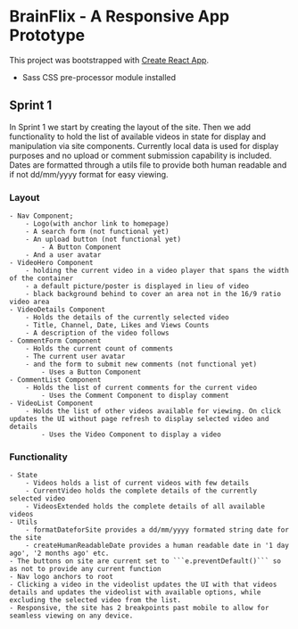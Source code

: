 # BrainFlix - A Responsive App Prototype 

This project was bootstrapped with [Create React App](https://github.com/facebook/create-react-app).
- Sass CSS pre-processor module installed

## Sprint 1

In Sprint 1 we start by creating the layout of the site. Then we add functionality to hold the list of available videos in state for display and manipulation via site components. Currently local data is used for display purposes and no upload or comment submission capability is included. Dates are formatted through a utils file to provide both human readable and if not dd/mm/yyyy format for easy viewing.

### Layout
    - Nav Component;
        - Logo(with anchor link to homepage)
        - A search form (not functional yet)
        - An upload button (not functional yet)
            - A Button Component
        - And a user avatar
    - VideoHero Component
        - holding the current video in a video player that spans the width of the container
        - a default picture/poster is displayed in lieu of video
        - black background behind to cover an area not in the 16/9 ratio video area
    - VideoDetails Component
        - Holds the details of the currently selected video
        - Title, Channel, Date, Likes and Views Counts
        - A description of the video follows
    - CommentForm Component
        - Holds the current count of comments
        - The current user avatar
        - and the form to submit new comments (not functional yet)
            - Uses a Button Component
    - CommentList Component
        - Holds the list of current comments for the current video
            - Uses the Comment Component to display comment
    - VideoList Component
        - Holds the list of other videos available for viewing. On click updates the UI without page refresh to display selected video and details
            - Uses the Video Component to display a video

### Functionality
    - State
        - Videos holds a list of current videos with few details
        - CurrentVideo holds the complete details of the currently selected video
        - VideosExtended holds the complete details of all available videos
    - Utils
        - formatDateforSite provides a dd/mm/yyyy formated string date for the site
        - createHumanReadableDate provides a human readable date in '1 day ago', '2 months ago' etc.
    - The buttons on site are current set to ```e.preventDefault()``` so as not to provide any current function
    - Nav logo anchors to root
    - Clicking a video in the videolist updates the UI with that videos details and updates the videolist with available options, while excluding the selected video from the list.
    - Responsive, the site has 2 breakpoints past mobile to allow for seamless viewing on any device.

